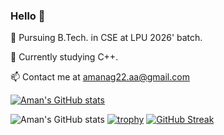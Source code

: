 ### Hello 👋

🔭 Pursuing B.Tech. in CSE at LPU 2026' batch.

🌱 Currently studying C++.

📫 Contact me at amanag22.aa@gmail.com

[![Aman's GitHub stats](https://github-readme-stats.vercel.app/api?username=Aman-Agrawal-22)](https://github.com/Aman-Agrawal-22/github-readme-stats)

![Aman's GitHub stats](https://github-readme-stats.vercel.app/api?username=Aman-Agrawal-22_icons=true)
[![trophy](https://github-profile-trophy.vercel.app/?username=ryo-ma&theme=onedark)](https://github.com/ryo-ma/github-profile-trophy)
[![GitHub Streak](http://github-readme-streak-stats.herokuapp.com?user=Aman-Agrawal-22&theme=dark)](https://git.io/streak-stats)
